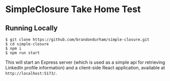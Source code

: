 # SimpleClosure Take Home Test

## Running Locally

```
$ git clone https://github.com/brandondurham/simple-closure.git
$ cd simple-closure
$ npm i
$ npm run start
```

This will start an Express server (which is used as a simple api for retrieving LinkedIn profile information)
and a client-side React application, available at `http://localhost:5173/`.